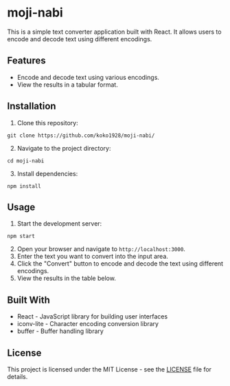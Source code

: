 # moji-nabi

This is a simple text converter application built with React. It allows users to encode and decode text using different encodings.

## Features

- Encode and decode text using various encodings.
- View the results in a tabular format.

## Installation

1. Clone this repository:

```
git clone https://github.com/koko1928/moji-nabi/
```

2. Navigate to the project directory:

```
cd moji-nabi
```

3. Install dependencies:

```
npm install
```

## Usage

1. Start the development server:

```
npm start
```

2. Open your browser and navigate to `http://localhost:3000`.
3. Enter the text you want to convert into the input area.
4. Click the "Convert" button to encode and decode the text using different encodings.
5. View the results in the table below.

## Built With

- React - JavaScript library for building user interfaces
- iconv-lite - Character encoding conversion library
- buffer - Buffer handling library

## License

This project is licensed under the MIT License - see the [LICENSE](LICENSE) file for details.
